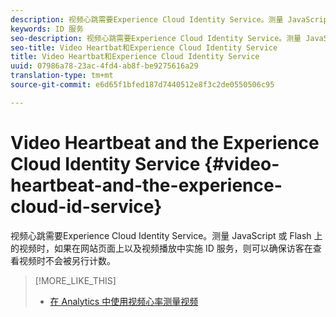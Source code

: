 ```yaml
---
description: 视频心跳需要Experience Cloud Identity Service。测量 JavaScript 或 Flash 上的视频时，如果在网站页面上以及视频播放中实施 ID 服务，则可以确保访客在查看视频时不会被另行计数。
keywords: ID 服务
seo-description: 视频心跳需要Experience Cloud Identity Service。测量 JavaScript 或 Flash 上的视频时，如果在网站页面上以及视频播放中实施 ID 服务，则可以确保访客在查看视频时不会被另行计数。
seo-title: Video Heartbat和Experience Cloud Identity Service
title: Video Heartbat和Experience Cloud Identity Service
uuid: 07986a78-23ac-4fd4-ab8f-be9275616a29
translation-type: tm+mt
source-git-commit: e6d65f1bfed187d7440512e8f3c2de0550506c95

---
```



# Video Heartbeat and the Experience Cloud Identity Service {#video-heartbeat-and-the-experience-cloud-id-service}

视频心跳需要Experience Cloud Identity Service。测量 JavaScript 或 Flash 上的视频时，如果在网站页面上以及视频播放中实施 ID 服务，则可以确保访客在查看视频时不会被另行计数。

>[!MORE_LIKE_THIS]
>
>* [在 Analytics 中使用视频心率测量视频](https://marketing.adobe.com/resources/help/en_US/sc/appmeasurement/hbvideo/)

